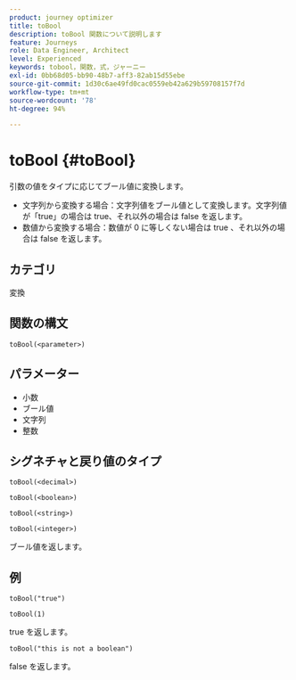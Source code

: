 ```yaml
---
product: journey optimizer
title: toBool
description: toBool 関数について説明します
feature: Journeys
role: Data Engineer, Architect
level: Experienced
keywords: tobool，関数，式，ジャーニー
exl-id: 0bb68d05-bb90-48b7-aff3-82ab15d55ebe
source-git-commit: 1d30c6ae49fd0cac0559eb42a629b59708157f7d
workflow-type: tm+mt
source-wordcount: '78'
ht-degree: 94%

---
```


# toBool {#toBool}

引数の値をタイプに応じてブール値に変換します。

* 文字列から変換する場合：文字列値をブール値として変換します。文字列値が「true」の場合は true、それ以外の場合は false を返します。
* 数値から変換する場合：数値が 0 に等しくない場合は true 、それ以外の場合は false を返します。

## カテゴリ

変換

## 関数の構文

`toBool(<parameter>)`

## パラメーター

* 小数
* ブール値
* 文字列
* 整数

## シグネチャと戻り値のタイプ

`toBool(<decimal>)`

`toBool(<boolean>)`

`toBool(<string>)`

`toBool(<integer>)`

ブール値を返します。

## 例

`toBool("true")`

`toBool(1)`

true を返します。

`toBool("this is not a boolean")`

false を返します。
